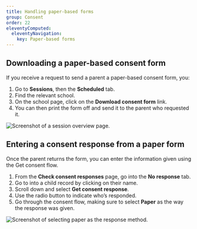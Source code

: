 ```yaml
---
title: Handling paper-based forms
group: Consent
order: 22
eleventyComputed:
  eleventyNavigation:
    key: Paper-based forms
---
```


## Downloading a paper-based consent form

If you receive a request to send a parent a paper-based consent form, you:

1. Go to **Sessions**, then the **Scheduled** tab.
2. Find the relevant school.
3. On the school page, click on the **Download consent form** link.
4. You can then print the form off and send it to the parent who requested it.

![Screenshot of a session overview page.](/assets/images/session.png)

## Entering a consent response from a paper form

Once the parent returns the form, you can enter the information given using the Get consent flow.

1. From the **Check consent responses** page, go into the **No response** tab.
2. Go to into a child record by clicking on their name.
3. Scroll down and select **Get consent response**.
4. Use the radio button to indicate who’s responded.
5. Go through the consent flow, making sure to select **Paper** as the way the response was given.

![Screenshot of selecting paper as the response method.](/assets/images/consent-response-paper.png 'Make sure to select paper as the response method when entering a consent response from a paper form.')
